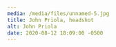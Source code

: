 ```yaml
---
media: /media/files/unnamed-5.jpg
title: John Priola, headshot
alt: John Priola
date: 2020-08-12 18:09:00 -0500
---
```

